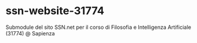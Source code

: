 # ssn-website-31774
Submodule del sito SSN.net per il corso di Filosofia e Intelligenza Artificiale (31774) @ Sapienza

